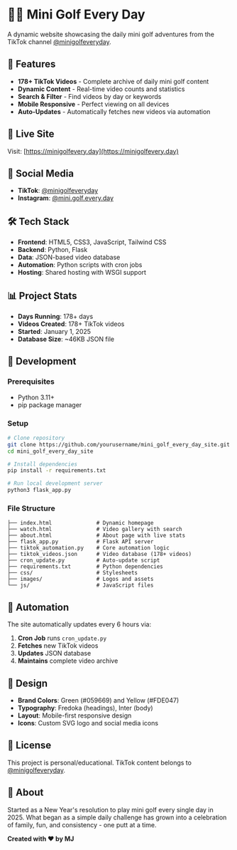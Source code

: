 # 🏌️‍♂️ Mini Golf Every Day

A dynamic website showcasing the daily mini golf adventures from the TikTok channel [@minigolfeveryday](https://www.tiktok.com/@minigolfeveryday).

## 🎯 Features

- **178+ TikTok Videos** - Complete archive of daily mini golf content
- **Dynamic Content** - Real-time video counts and statistics
- **Search & Filter** - Find videos by day or keywords
- **Mobile Responsive** - Perfect viewing on all devices
- **Auto-Updates** - Automatically fetches new videos via automation

## 🚀 Live Site

Visit: [https://minigolfevery.day](https://minigolfevery.day)

## 📱 Social Media

- **TikTok**: [@minigolfeveryday](https://www.tiktok.com/@minigolfeveryday)
- **Instagram**: [@mini.golf.every.day](https://www.instagram.com/mini.golf.every.day/)

## 🛠️ Tech Stack

- **Frontend**: HTML5, CSS3, JavaScript, Tailwind CSS
- **Backend**: Python, Flask
- **Data**: JSON-based video database
- **Automation**: Python scripts with cron jobs
- **Hosting**: Shared hosting with WSGI support

## 📊 Project Stats

- **Days Running**: 178+ days
- **Videos Created**: 178+ TikTok videos
- **Started**: January 1, 2025
- **Database Size**: ~46KB JSON file

## 🔧 Development

### Prerequisites
- Python 3.11+
- pip package manager

### Setup
```bash
# Clone repository
git clone https://github.com/yourusername/mini_golf_every_day_site.git
cd mini_golf_every_day_site

# Install dependencies
pip install -r requirements.txt

# Run local development server
python3 flask_app.py
```

### File Structure
```
├── index.html              # Dynamic homepage
├── watch.html              # Video gallery with search
├── about.html              # About page with live stats
├── flask_app.py            # Flask API server
├── tiktok_automation.py    # Core automation logic
├── tiktok_videos.json      # Video database (178+ videos)
├── cron_update.py          # Auto-update script
├── requirements.txt        # Python dependencies
├── css/                    # Stylesheets
├── images/                 # Logos and assets
└── js/                     # JavaScript files
```

## 🤖 Automation

The site automatically updates every 6 hours via:
1. **Cron Job** runs `cron_update.py`
2. **Fetches** new TikTok videos
3. **Updates** JSON database
4. **Maintains** complete video archive

## 🎨 Design

- **Brand Colors**: Green (#059669) and Yellow (#FDE047)
- **Typography**: Fredoka (headings), Inter (body)
- **Layout**: Mobile-first responsive design
- **Icons**: Custom SVG logo and social media icons

## 📝 License

This project is personal/educational. TikTok content belongs to [@minigolfeveryday](https://www.tiktok.com/@minigolfeveryday).

## 🎉 About

Started as a New Year's resolution to play mini golf every single day in 2025. What began as a simple daily challenge has grown into a celebration of family, fun, and consistency - one putt at a time.

**Created with ❤️ by MJ**
